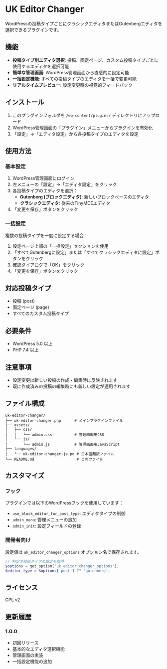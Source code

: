 # UK Editor Changer

WordPressの投稿タイプごとにクラシックエディタまたはGutenbergエディタを選択できるプラグインです。

## 機能

- **投稿タイプ別エディタ選択**: 投稿、固定ページ、カスタム投稿タイプごとに使用するエディタを選択可能
- **簡単な管理画面**: WordPress管理画面から直感的に設定可能  
- **一括設定機能**: すべての投稿タイプのエディタを一括で変更可能
- **リアルタイムプレビュー**: 設定変更時の視覚的フィードバック

## インストール

1. このプラグインフォルダを `/wp-content/plugins/` ディレクトリにアップロード
2. WordPress管理画面の「プラグイン」メニューからプラグインを有効化
3. 「設定」→「エディタ設定」から各投稿タイプのエディタを設定

## 使用方法

### 基本設定

1. WordPress管理画面にログイン
2. 左メニューの「設定」→「エディタ設定」をクリック
3. 各投稿タイプのエディタを選択：
   - **Gutenberg (ブロックエディタ)**: 新しいブロックベースのエディタ
   - **クラシックエディタ**: 従来のTinyMCEエディタ
4. 「変更を保存」ボタンをクリック

### 一括設定

複数の投稿タイプを一度に設定する場合：

1. 設定ページ上部の「一括設定」セクションを使用
2. 「すべてGutenbergに設定」または「すべてクラシックエディタに設定」ボタンをクリック
3. 確認ダイアログで「OK」をクリック
4. 「変更を保存」ボタンをクリック

## 対応投稿タイプ

- 投稿 (post)
- 固定ページ (page)  
- すべてのカスタム投稿タイプ

## 必要条件

- WordPress 5.0 以上
- PHP 7.4 以上

## 注意事項

- 設定変更は新しい投稿の作成・編集時に反映されます
- 既に作成済みの投稿の編集時にも新しい設定が適用されます

## ファイル構成

```
uk-editor-changer/
├── uk-editor-changer.php      # メインプラグインファイル
├── assets/
│   ├── css/
│   │   └── admin.css          # 管理画面用CSS
│   └── js/
│       └── admin.js           # 管理画面用JavaScript
├── languages/
│   └── uk-editor-changer-ja.po # 日本語翻訳ファイル
└── README.md                   # このファイル
```

## カスタマイズ

### フック

プラグインでは以下のWordPressフックを使用しています：

- `use_block_editor_for_post_type`: エディタタイプの制御
- `admin_menu`: 管理メニューの追加
- `admin_init`: 設定フィールドの登録

### 開発者向け

設定値は `uk_editor_changer_options` オプション名で保存されます。

```php
// 特定の投稿タイプの設定を取得
$options = get_option('uk_editor_changer_options');
$editor_type = $options['post'] ?? 'gutenberg';
```

## ライセンス

GPL v2

## 更新履歴

### 1.0.0
- 初回リリース
- 基本的なエディタ選択機能
- 管理画面の実装
- 一括設定機能の追加
